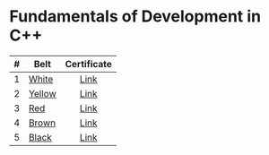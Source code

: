 # Fundamentals of Development in C++

| #   | Belt                                                                                                              |                                                                 Certificate                                                                 |
|-----|-------------------------------------------------------------------------------------------------------------------|:-------------------------------------------------------------------------------------------------------------------------------------------:|
| 1   | [White](https://github.com/SerhiiOryshych/Fundamentals-of-Development-in-CPlusPlus/tree/main/1.%20White%20Belt)   |                                     [Link](https://coursera.org/share/89edcf678ab5a97abadebb89c788b7e6)                                     |
| 2   | [Yellow](https://github.com/SerhiiOryshych/Fundamentals-of-Development-in-CPlusPlus/tree/main/2.%20Yellow%20Belt) | [Link](https://github.com/SerhiiOryshych/Fundamentals-of-Development-in-CPlusPlus/blob/main/2.%20Yellow%20Belt/certificate_yellow_belt.pdf) |
| 3   | [Red](https://github.com/SerhiiOryshych/Fundamentals-of-Development-in-CPlusPlus/tree/main/3.%20Red%20Belt)       |    [Link](https://github.com/SerhiiOryshych/Fundamentals-of-Development-in-CPlusPlus/blob/main/3.%20Red%20Belt/certificate_red_belt.pdf)    |
| 4   | [Brown](https://github.com/SerhiiOryshych/Fundamentals-of-Development-in-CPlusPlus/tree/main/4.%20Brown%20Belt)   |  [Link](https://github.com/SerhiiOryshych/Fundamentals-of-Development-in-CPlusPlus/blob/main/4.%20Brown%20Belt/certificate_brown_belt.pdf)  |
| 5   | [Black](https://github.com/SerhiiOryshych/Fundamentals-of-Development-in-CPlusPlus/tree/main/5.%20Black%20Belt)   |  [Link](https://github.com/SerhiiOryshych/Fundamentals-of-Development-in-CPlusPlus/blob/main/5.%20Black%20Belt/certificate_black_belt.pdf)  |
